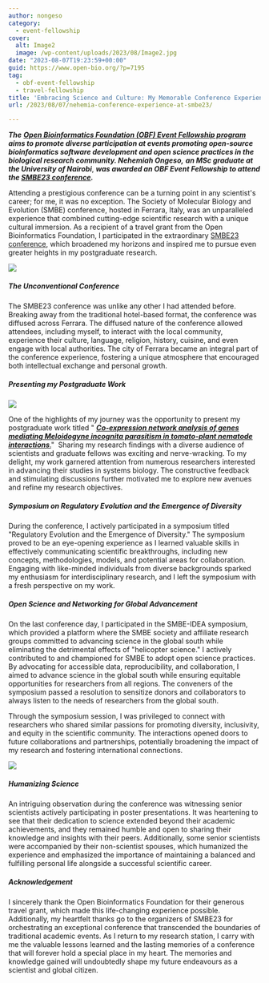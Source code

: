```yaml
---
author: nongeso
category:
  - event-fellowship
cover:
  alt: Image2
  image: /wp-content/uploads/2023/08/Image2.jpg
date: "2023-08-07T19:23:59+00:00"
guid: https://www.open-bio.org/?p=7195
tag:
  - obf-event-fellowship
  - travel-fellowship
title: 'Embracing Science and Culture: My Memorable Conference Experience at SMBE23 in Ferrara, Italy'
url: /2023/08/07/nehemia-conference-experience-at-smbe23/

---
```

**_The_** [**_Open Bioinformatics Foundation (OBF) Event Fellowship program_**](/travel-awards) **_aims to promote diverse participation at events promoting open-source bioinformatics software development and open science practices in the biological research community. Nehemiah Ongeso,_** _**an MSc graduate at**_ _**the University of Nairobi**_, **_was awarded an OBF Event Fellowship to attend_** _**the [SMBE23 conference](https://www.smbe2023.org/).**_

Attending a prestigious conference can be a turning point in any scientist's career; for me, it was no exception. The Society of Molecular Biology and Evolution (SMBE) conference, hosted in Ferrara, Italy, was an unparalleled experience that combined cutting-edge scientific research with a unique cultural immersion. As a recipient of a travel grant from the Open Bioinformatics Foundation, I participated in the extraordinary [SMBE23 conference](https://www.smbe2023.org/), which broadened my horizons and inspired me to pursue even greater heights in my postgraduate research.

![](wp-content/uploads/2023/08/Image1-702x1024.jpg)

##### **The Unconventional Conference**

The SMBE23 conference was unlike any other I had attended before. Breaking away from the traditional hotel-based format, the conference was diffused across Ferrara. The diffused nature of the conference allowed attendees, including myself, to interact with the local community, experience their culture, language, religion, history, cuisine, and even engage with local authorities. The city of Ferrara became an integral part of the conference experience, fostering a unique atmosphere that encouraged both intellectual exchange and personal growth.

##### **Presenting my Postgraduate Work**

![](wp-content/uploads/2023/08/Image2-768x1024.jpg)

One of the highlights of my journey was the opportunity to present my postgraduate work titled " [**_Co-expression network analysis of genes mediating Meloidogyne incognita parasitism in tomato-plant nematode interactions_**.](http://dx.doi.org/10.6084/m9.figshare.23867637)"  Sharing my research findings with a diverse audience of scientists and graduate fellows was exciting and nerve-wracking. To my delight, my work garnered attention from numerous researchers interested in advancing their studies in systems biology. The constructive feedback and stimulating discussions further motivated me to explore new avenues and refine my research objectives.

##### **Symposium on Regulatory Evolution and the Emergence of Diversity**

During the conference, I actively participated in a symposium titled "Regulatory Evolution and the Emergence of Diversity." The symposium proved to be an eye-opening experience as I learned valuable skills in effectively communicating scientific breakthroughs, including new concepts, methodologies, models, and potential areas for collaboration. Engaging with like-minded individuals from diverse backgrounds sparked my enthusiasm for interdisciplinary research, and I left the symposium with a fresh perspective on my work.

##### **Open Science and Networking for Global Advancement**

On the last conference day, I participated in the SMBE-IDEA symposium, which provided a platform where the SMBE society and affiliate research groups committed to advancing science in the global south while eliminating the detrimental effects of "helicopter science." I actively contributed to and championed for SMBE to adopt open science practices. By advocating for accessible data, reproducibility, and collaboration, I aimed to advance science in the global south while ensuring equitable opportunities for researchers from all regions. The conveners of the symposium passed a resolution to sensitize donors and collaborators to always listen to the needs of researchers from the global south.

Through the symposium session, I was privileged to connect with researchers who shared similar passions for promoting diversity, inclusivity, and equity in the scientific community. The interactions opened doors to future collaborations and partnerships, potentially broadening the impact of my research and fostering international connections.

![](wp-content/uploads/2023/08/Image3.jpg)

##### **Humanizing Science**

An intriguing observation during the conference was witnessing senior scientists actively participating in poster presentations. It was heartening to see that their dedication to science extended beyond their academic achievements, and they remained humble and open to sharing their knowledge and insights with their peers. Additionally, some senior scientists were accompanied by their non-scientist spouses, which humanized the experience and emphasized the importance of maintaining a balanced and fulfilling personal life alongside a successful scientific career.

##### **Acknowledgement**

I sincerely thank the Open Bioinformatics Foundation for their generous travel grant, which made this life-changing experience possible. Additionally, my heartfelt thanks go to the organizers of SMBE23 for orchestrating an exceptional conference that transcended the boundaries of traditional academic events. As I return to my research station, I carry with me the valuable lessons learned and the lasting memories of a conference that will forever hold a special place in my heart. The memories and knowledge gained will undoubtedly shape my future endeavours as a scientist and global citizen.
